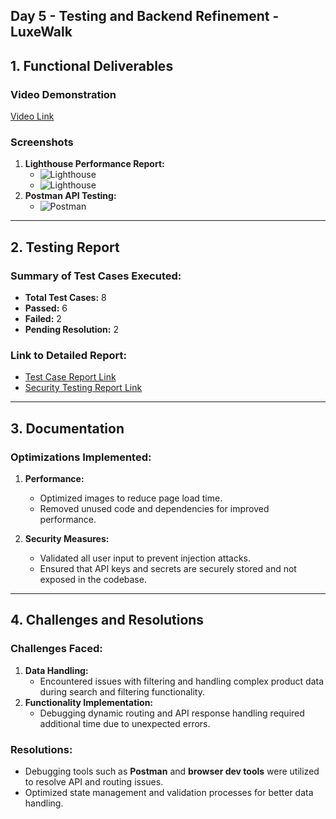 **Day 5 \- Testing and Backend Refinement \- LuxeWalk**  
---

## **1\. Functional Deliverables**

### **Video Demonstration**

[Video Link](/screenshots/video.mp4)

### **Screenshots**

1. **Lighthouse Performance Report:**  
   * ![Lighthouse](/screenshots/Lighthouse-mb.png) 
   * ![Lighthouse](/screenshots/Lighthouse-ds.png) 
2. **Postman API Testing:**  
   * ![Postman](/screenshots/Api_response.png)

---

## **2\. Testing Report**

### **Summary of Test Cases Executed:**

* **Total Test Cases:** 8  
* **Passed:** 6  
* **Failed:** 2  
* **Pending Resolution:** 2

### **Link to Detailed Report:**

* [Test Case Report Link](/Documentation/Test%20Case%20for%20LUXEWALK%20-%20Test%20cases.csv)
*  [Security Testing Report Link](/Documentation/Scanning-Report.md)

---

## **3\. Documentation**

### **Optimizations Implemented:**

1. **Performance:**

   * Optimized images to reduce page load time.  
   * Removed unused code and dependencies for improved performance.  
2. **Security Measures:**

   * Validated all user input to prevent injection attacks.  
   * Ensured that API keys and secrets are securely stored and not exposed in the codebase.

---

## **4\. Challenges and Resolutions**

### **Challenges Faced:**

1. **Data Handling:**  
   * Encountered issues with filtering and handling complex product data during search and filtering functionality.  
2. **Functionality Implementation:**  
   * Debugging dynamic routing and API response handling required additional time due to unexpected errors.

### **Resolutions:**

* Debugging tools such as **Postman** and **browser dev tools** were utilized to resolve API and routing issues.  
* Optimized state management and validation processes for better data handling.
